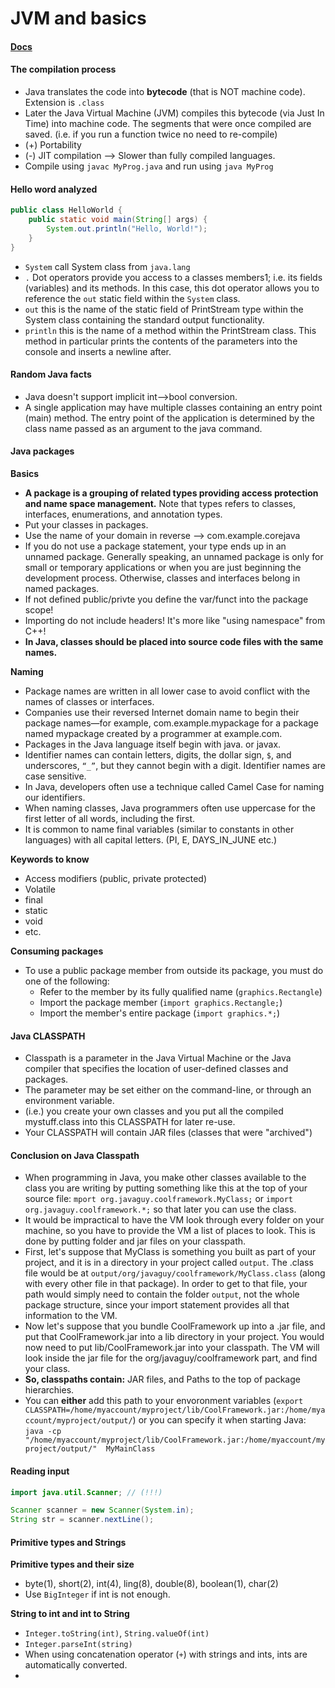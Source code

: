 # JVM and basics

#### [Docs](https://docs.oracle.com/javase/8/docs/api/)

#### The compilation process
- Java translates the code into **bytecode** (that is NOT machine code). Extension is `.class`
- Later the Java Virtual Machine (JVM) compiles this bytecode (via Just In Time) into machine code. The segments that were once compiled are saved. (i.e. if you run a function twice no need to re-compile)
- (+) Portability
- (-) JIT compilation --> Slower than fully compiled languages.
- Compile using `javac MyProg.java` and run using `java MyProg`

#### Hello word analyzed
```java
public class HelloWorld {
    public static void main(String[] args) {
        System.out.println("Hello, World!");
    }
}
```
- `System` call System class from `java.lang`
- `.` Dot operators provide you access to a classes members1; i.e. its fields (variables) and its methods. In this case, this dot operator allows you to reference the `out` static field within the `System` class.
- `out` this is the name of the static field of PrintStream type within the System class containing the standard output functionality.
- `println` this is the name of a method within the PrintStream class. This method in particular prints the contents of the parameters into the console and inserts a newline after.

#### Random Java facts
- Java doesn't support implicit int-->bool conversion.
- A single application may have multiple classes containing an entry point (main) method. The entry point of the application is determined by the class name passed as an argument to the java command.

#### Java packages
**Basics**
- **A package is a grouping of related types providing access protection and name space management.** Note that types refers to classes, interfaces, enumerations, and annotation types.
- Put your classes in packages.
- Use the name of your domain in reverse --> com.example.corejava
- If you do not use a package statement, your type ends up in an unnamed package. Generally speaking, an unnamed package is only for small or temporary applications or when you are just beginning the development process. Otherwise, classes and interfaces belong in named packages.
- If not defined public/privte you define the var/funct into the package scope!
- Importing do not include headers! It's more like "using namespace" from C++!
- **In Java, classes should be placed into source code files with the same names.**

**Naming**
- Package names are written in all lower case to avoid conflict with the names of classes or interfaces.
- Companies use their reversed Internet domain name to begin their package names—for example, com.example.mypackage for a package named mypackage created by a programmer at example.com.
- Packages in the Java language itself begin with java. or javax.
- Identifier names can contain letters, digits, the dollar sign, ``$``, and underscores, ``“_”``, but they cannot begin with a digit. Identifier names are case sensitive.
- In Java, developers often use a technique called Camel Case for naming our identifiers.
- When naming classes, Java programmers often use uppercase for the first letter of all words, including the first.
- It is common to name final variables (similar to constants in other languages) with all capital letters. (PI, E, DAYS_IN_JUNE etc.)


**Keywords to know**
- Access modifiers (public, private protected)
- Volatile
- final
- static
- void
- etc.

**Consuming packages**
- To use a public package member from outside its package, you must do one of the following:
  - Refer to the member by its fully qualified name (`graphics.Rectangle`)
  - Import the package member (`import graphics.Rectangle;`)
  - Import the member's entire package (`import graphics.*;`)

#### Java CLASSPATH
- Classpath is a parameter in the Java Virtual Machine or the Java compiler that specifies the location of user-defined classes and packages.
-  The parameter may be set either on the command-line, or through an environment variable.
- (i.e.) you create your own classes and you put all the compiled mystuff.class into this CLASSPATH for later re-use.
- Your CLASSPATH will contain JAR files (classes that were "archived")

#### Conclusion on Java Classpath
- When programming in Java, you make other classes available to the class you are writing by putting something like this at the top of your source file: `mport org.javaguy.coolframework.MyClass;` or `import org.javaguy.coolframework.*;` so that later you can use the class.
- It would be impractical to have the VM look through every folder on your machine, so you have to provide the VM a list of places to look. This is done by putting folder and jar files on your classpath.
- First, let's suppose that MyClass is something you built as part of your project, and it is in a directory in your project called `output`. The .class file would be at `output/org/javaguy/coolframework/MyClass.class` (along with every other file in that package). In order to get to that file, your path would simply need to contain the folder `output`, not the whole package structure, since your import statement provides all that information to the VM.
- Now let's suppose that you bundle CoolFramework up into a .jar file, and put that CoolFramework.jar into a lib directory in your project. You would now need to put lib/CoolFramework.jar into your classpath. The VM will look inside the jar file for the org/javaguy/coolframework part, and find your class.
- **So, classpaths contain:** JAR files, and Paths to the top of package hierarchies.
- You can **either** add this path to your envoronment variables (`export CLASSPATH=/home/myaccount/myproject/lib/CoolFramework.jar:/home/myaccount/myproject/output/`) or you can specify it when starting Java: `java -cp "/home/myaccount/myproject/lib/CoolFramework.jar:/home/myaccount/myproject/output/"  MyMainClass`


#### Reading input
```java
import java.util.Scanner; // (!!!)

Scanner scanner = new Scanner(System.in);
String str = scanner.nextLine();
```

#### Primitive types and Strings
**Primitive types and their size**
- byte(1), short(2), int(4), ling(8), double(8), boolean(1), char(2)
- Use `BigInteger` if int is not enough.

**String to int and int to String**
- `Integer.toString(int)`, `String.valueOf(int)`
- `Integer.parseInt(string)`
- When using concatenation operator (`+`) with strings and ints, ints are automatically converted.
-

